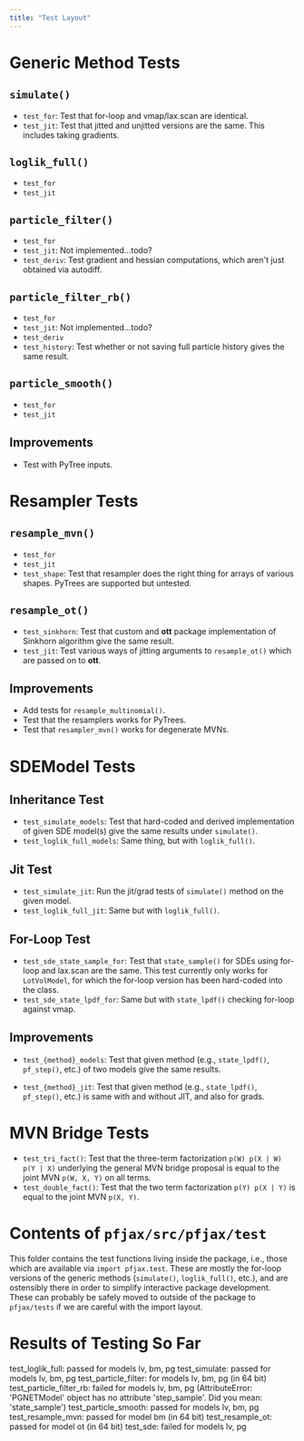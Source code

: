 ```yaml
---
title: "Test Layout"
---
```


# Generic Method Tests

## `simulate()`

- `test_for`: Test that for-loop and vmap/lax.scan are identical.
- `test_jit`: Test that jitted and unjitted versions are the same.  This includes taking gradients.

## `loglik_full()`

- `test_for`
- `test_jit`

## `particle_filter()`

- `test_for`
- `test_jit`: Not implemented...todo?
- `test_deriv`: Test gradient and hessian computations, which aren't just obtained via autodiff.

## `particle_filter_rb()`

- `test_for`
- `test_jit`: Not implemented...todo?
- `test_deriv`
- `test_history`: Test whether or not saving full particle history gives the same result.

## `particle_smooth()`

- `test_for`
- `test_jit`

## Improvements

- Test with PyTree inputs.

# Resampler Tests

## `resample_mvn()`

- `test_for`
- `test_jit`
- `test_shape`: Test that resampler does the right thing for arrays of various shapes.  PyTrees are supported but untested.

## `resample_ot()`

- `test_sinkhorn`: Test that custom and **ott** package implementation of Sinkhorn algorithm give the same result.
- `test_jit`: Test various ways of jitting arguments to `resample_ot()` which are passed on to **ott**.

## Improvements

- Add tests for `resample_multinomial()`.
- Test that the resamplers works for PyTrees.
- Test that `resampler_mvn()` works for degenerate MVNs.


# SDEModel Tests

## Inheritance Test

- `test_simulate_models`: Test that hard-coded and derived implementation of given SDE model(s) give the same results under `simulate()`.
- `test_loglik_full_models`: Same thing, but with `loglik_full()`.

## Jit Test

- `test_simulate_jit`: Run the jit/grad tests of `simulate()` method on the given model.
- `test_loglik_full_jit`: Same but with `loglik_full()`.

## For-Loop Test

- `test_sde_state_sample_for`: Test that `state_sample()` for SDEs using for-loop and lax.scan are the same.  This test currently only works for `LotVolModel`, for which the for-loop version has been hard-coded into the class.
- `test_sde_state_lpdf_for`: Same but with `state_lpdf()` checking for-loop against vmap.

## Improvements

- `test_{method}_models`: Test that given method (e.g., `state_lpdf()`, `pf_step()`, etc.) of two models give the same results.

- `test_{method}_jit`: Test that given method (e.g., `state_lpdf()`, `pf_step()`, etc.) is same with and without JIT, and also for grads.

# MVN Bridge Tests

- `test_tri_fact()`: Test that the three-term factorization `p(W) p(X | W) p(Y | X)` underlying the general MVN bridge proposal is equal to the joint MVN `p(W, X, Y)` on all terms.
- `test_double_fact()`: Test that the two term factorization `p(Y) p(X | Y)` is equal to the joint MVN `p(X, Y)`.

# Contents of `pfjax/src/pfjax/test`

This folder contains the test functions living inside the package, i.e., those which are available via `import pfjax.test`.  These are mostly the for-loop versions of the generic methods (`simulate()`, `loglik_full()`, etc.), and are ostensibly there in order to simplify interactive package development.  These can probably be safely moved to outside of the package to `pfjax/tests` if we are careful with the import layout.


# Results of Testing So Far

test_loglik_full: passed for models lv, bm, pg
test_simulate: passed for models lv, bm, pg
test_particle_filter: for models lv, bm, pg (in 64 bit)
test_particle_filter_rb: failed for models lv, bm, pg (AttributeError: 'PGNETModel' object has no attribute 'step_sample'. Did you mean: 'state_sample')
test_particle_smooth: passed for models lv, bm, pg
test_resample_mvn: passed for model bm (in 64 bit)
test_resample_ot: passed for model ot (in 64 bit)
test_sde: failed for models lv, pg
